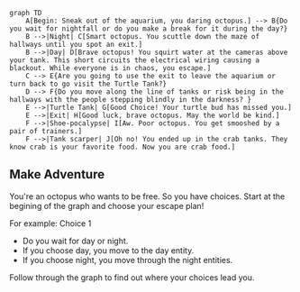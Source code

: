 ```mermaid
graph TD
    A[Begin: Sneak out of the aquarium, you daring octopus.] --> B{Do you wait for nightfall or do you make a break for it during the day?}
    B -->|Night| C[Smart octopus. You scuttle down the maze of hallways until you spot an exit.]
    B -->|Day| D[Brave octopus! You squirt water at the cameras above your tank. This short circuits the electrical wiring causing a blackout. While everyone is in chaos, you escape.]
    C --> E{Are you going to use the exit to leave the aquarium or turn back to go visit the Turtle Tank?}
    D --> F{Do you move along the line of tanks or risk being in the hallways with the people stepping blindly in the darkness? }
    E -->|Turtle Tank| G[Good Choice! Your turtle bud has missed you.]
    E -->|Exit| H[Good luck, brave octopus. May the world be kind.]
    F -->|Shoe-pocalypse| I[Aw. Poor octopus. You get smooshed by a pair of trainers.]
    F -->|Tank scarper| J[Oh no! You ended up in the crab tanks. They know crab is your favorite food. Now you are crab food.]
```

## Make Adventure
You're an octopus who wants to be free. So you have choices. Start at the begining of the graph and choose your escape plan!

For example:
Choice 1
* Do you wait for day or night.
* If you choose day, you move to the day entity.
* If you choose night, you move through the night entities.

Follow through the graph to find out where your choices lead you.

  
